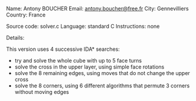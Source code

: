 Name:    Antony BOUCHER
Email:   antony.boucher@free.fr
City:    Gennevilliers
Country: France

Source code: solver.c
Language: standard C
Instructions: none


Details:

This version uses 4 successive IDA* searches:
- try and solve the whole cube with up to 5 face turns
- solve the cross in the upper layer, using simple face rotations
- solve the 8 remaining edges, using moves that do not change the upper cross
- solve the 8 corners, using 6 different algorithms that permute 3 corners
  without moving edges
